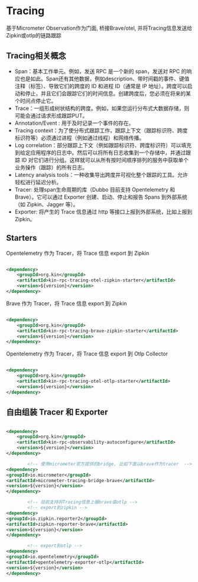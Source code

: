 # Tracing

基于Micrometer Observation作为门面, 桥接Brave/otel, 并将Tracing信息发送给Zipkin或otlp的链路跟踪

## Tracing相关概念

* Span：基本工作单元。例如，发送 RPC 是一个新的 span，发送对 RPC 的响应也是如此。Span还有其他数据，例如description、带时间戳的事件、键值注释（标签）、导致它们的跨度的
  ID 和进程 ID（通常是 IP 地址）。跨度可以启动和停止，并且它们会跟踪它们的时间信息。创建跨度后，您必须在将来的某个时间点停止它。
* Trace：一组形成树状结构的跨度。例如，如果您运行分布式大数据存储，则可能会通过请求形成跟踪PUT。
* Annotation/Event : 用于及时记录一个事件的存在。
* Tracing context：为了使分布式跟踪工作，跟踪上下文（跟踪标识符、跨度标识符等）必须通过进程（例如通过线程）和网络传播。
* Log correlation：部分跟踪上下文（例如跟踪标识符、跨度标识符）可以填充到给定应用程序的日志中。然后可以将所有日志收集到一个存储中，并通过跟踪
  ID 对它们进行分组。这样就可以从所有按时间顺序排列的服务中获取单个业务操作（跟踪）的所有日志。
* Latency analysis tools：一种收集导出跨度并可视化整个跟踪的工具。允许轻松进行延迟分析。
* Tracer: 处理span生命周期的库（Dubbo 目前支持 Opentelemetry 和 Brave）。它可以通过 Exporter 创建、启动、停止和报告 Spans
  到外部系统（如 Zipkin、Jagger 等）。
* Exporter: 将产生的 Trace 信息通过 http 等接口上报到外部系统，比如上报到 Zipkin。

## Starters

Opentelemetry 作为 Tracer，将 Trace 信息 export 到 Zipkin

```xml

<dependency>
    <groupId>org.kin</groupId>
    <artifactId>kin-rpc-tracing-otel-zipkin-starter</artifactId>
    <version>${version}</version>
</dependency>
```

Brave 作为 Tracer，将 Trace 信息 export 到 Zipkin

```xml

<dependency>
    <groupId>org.kin</groupId>
    <artifactId>kin-rpc-tracing-brave-zipkin-starter</artifactId>
    <version>${version}</version>
</dependency>
```

Opentelemetry 作为 Tracer，将 Trace 信息 export 到 Otlp Collector

```xml

<dependency>
    <groupId>org.kin</groupId>
    <artifactId>kin-rpc-tracing-otel-otlp-starter</artifactId>
    <version>${version}</version>
</dependency>
```

## 自由组装 Tracer 和 Exporter

```xml

<dependency>
    <groupId>org.kin</groupId>
    <artifactId>kin-rpc-observability-autoconfigure</artifactId>
    <version>${version}</version>
</dependency>

        <!-- 使用micrometer官方提供的bridge, 比如下面以brave作为tracer  -->
<dependency>
<groupId>io.micrometer</groupId>
<artifactId>micrometer-tracing-bridge-brave</artifactId>
<version>${version}</version>
</dependency>

        <!-- 目前支持将Tracing信息上报brave或otlp -->
        <!-- export到zipkin -->
<dependency>
<groupId>io.zipkin.reporter2</groupId>
<artifactId>zipkin-reporter-brave</artifactId>
<version>${version}</version>
</dependency>

        <!-- export到otlp -->
<dependency>
<groupId>io.opentelemetry</groupId>
<artifactId>opentelemetry-exporter-otlp</artifactId>
<version>${version}</version>
</dependency>
```